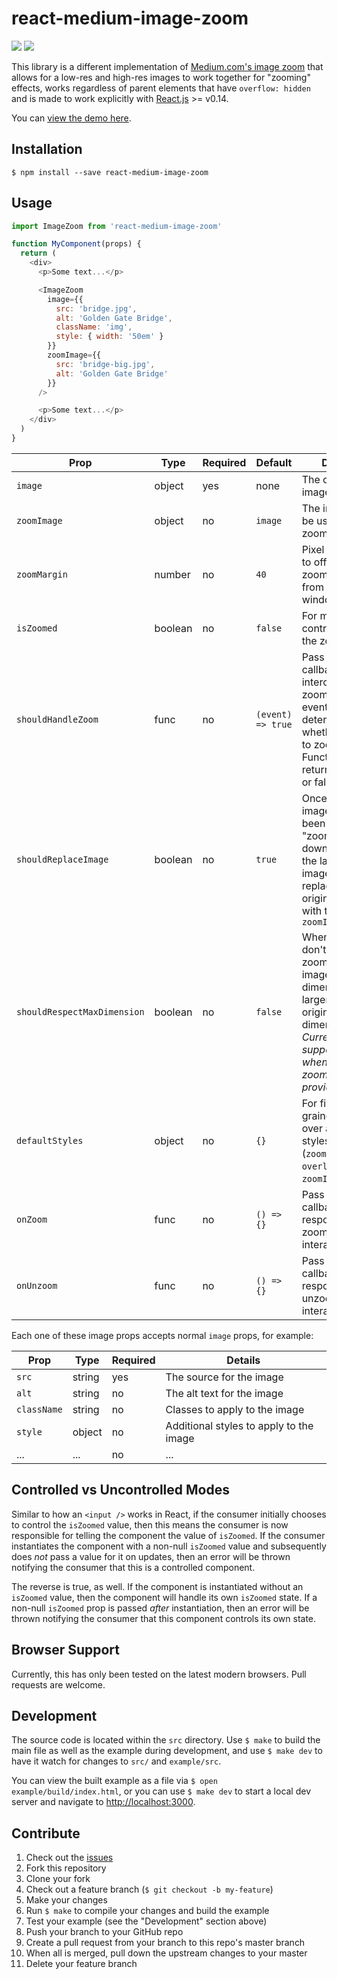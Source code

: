 # react-medium-image-zoom

![](https://img.shields.io/npm/dm/react-medium-image-zoom.svg)
![](https://img.shields.io/npm/v/react-medium-image-zoom.svg)

This library is a different implementation of [Medium.com's image zoom](https://medium.com/design/image-zoom-on-medium-24d146fc0c20) that allows for a low-res and high-res images to work together for "zooming" effects, works regardless of parent elements that have `overflow: hidden` and is made to work explicitly with [React.js](https://github.com/facebook/react) >= v0.14.

You can [view the demo here](https://rpearce.github.io/react-medium-image-zoom/).

## Installation
```
$ npm install --save react-medium-image-zoom
```

## Usage
```js
import ImageZoom from 'react-medium-image-zoom'

function MyComponent(props) {
  return (
    <div>
      <p>Some text...</p>

      <ImageZoom
        image={{
          src: 'bridge.jpg',
          alt: 'Golden Gate Bridge',
          className: 'img',
          style: { width: '50em' }
        }}
        zoomImage={{
          src: 'bridge-big.jpg',
          alt: 'Golden Gate Bridge'
        }}
      />

      <p>Some text...</p>
    </div>
  )
}
```

| Prop                        | Type    | Required | Default | Details |
| ------                      | ------- | -------  | ------- | ------- |
| `image`                     | object  | yes      | none    | The original image |
| `zoomImage`                 | object  | no       | `image` | The image to be used for zooming |
| `zoomMargin`                | number  | no       | `40`    | Pixel number to offset zoomed image from the window |
| `isZoomed`                  | boolean | no       | `false` | For more direct control over the zoom state |
| `shouldHandleZoom`          | func    | no       | `(event) => true` | Pass this callback to intercept a zoom click event and determine whether or not to zoom. Function must return a truthy or falsy value |
| `shouldReplaceImage`        | boolean | no       | `true`  | Once the image has been "zoomed" and downloaded the larger image, this replaces the original `image` with the `zoomImage` |
| `shouldRespectMaxDimension` | boolean | no       | `false` | When `true`, don't make the zoomed image's dimensions larger than the original dimensions. _Currently only supported when NO zoomImage is provided._  |
| `defaultStyles`             | object  | no       | `{}` | For fine-grained control over all default styles (`zoomContainer`, `overlay`, `image`, `zoomImage`) |
| `onZoom`                    | func    | no       | `() => {}` | Pass this callback to respond to a zoom interaction. |
| `onUnzoom`                  | func    | no       | `() => {}` | Pass this callback to respond to an unzoom interaction. |

Each one of these image props accepts normal `image` props, for example:

| Prop | Type | Required | Details |
| ------ |  ---- | ------- | ------- |
| `src` | string | yes | The source for the image |
| `alt` | string | no | The alt text for the image |
| `className` | string | no | Classes to apply to the image |
| `style` | object | no | Additional styles to apply to the image |
| ... | ... | no | ... |

## Controlled vs Uncontrolled Modes
Similar to how an `<input />` works in React, if the consumer initially chooses to control the `isZoomed` value, then this means the consumer is now responsible for telling the component the value of `isZoomed`. If the consumer instantiates the component with a non-null `isZoomed` value and subsequently does _not_ pass a value for it on updates, then an error will be thrown notifying the consumer that this is a controlled component.

The reverse is true, as well. If the component is instantiated without an `isZoomed` value, then the component will handle its own `isZoomed` state. If a non-null `isZoomed` prop is passed _after_ instantiation, then an error will be thrown notifying the consumer that this component controls its own state.

## Browser Support
Currently, this has only been tested on the latest modern browsers. Pull requests are welcome.

## Development
The source code is located within the `src` directory. Use `$ make` to build the main file as well as the example during development, and use `$ make dev` to have it watch for changes to `src/` and `example/src`.

You can view the built example as a file via `$ open example/build/index.html`, or you can use `$ make dev` to start a local dev server and navigate to [http://localhost:3000](http://localhost:3000).

## Contribute

1. Check out the [issues](https://github.com/rpearce/react-medium-image-zoom/issues)
1. Fork this repository
1. Clone your fork
1. Check out a feature branch (`$ git checkout -b my-feature`)
1. Make your changes
1. Run `$ make` to compile your changes and build the example
1. Test your example (see the "Development" section above)
1. Push your branch to your GitHub repo
1. Create a pull request from your branch to this repo's master branch
1. When all is merged, pull down the upstream changes to your master
1. Delete your feature branch
